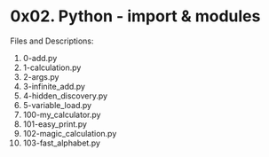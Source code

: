 # 0x02. Python - import & modules
Files and Descriptions:
1.  0-add.py
2.  1-calculation.py
3.  2-args.py
4.  3-infinite_add.py
5.  4-hidden_discovery.py
6.  5-variable_load.py
7.  100-my_calculator.py
8.  101-easy_print.py
9.  102-magic_calculation.py
10. 103-fast_alphabet.py